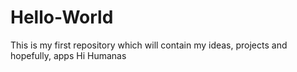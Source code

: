 # Hello-World
This is my first repository which will contain my ideas, projects and hopefully, apps
Hi Humanas
